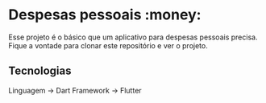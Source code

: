 # Despesas pessoais :money:

Esse projeto é o básico que um aplicativo para despesas pessoais precisa.
Fique a vontade para clonar este repositório e ver o projeto.

## Tecnologias
  Linguagem -> Dart
  Framework -> Flutter
  
